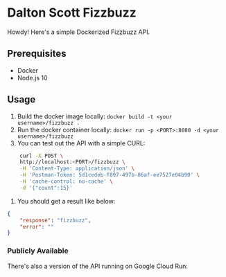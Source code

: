 # Dalton Scott Fizzbuzz

Howdy! Here's a simple Dockerized Fizzbuzz API.

## Prerequisites

- Docker
- Node.js 10

## Usage

1. Build the docker image locally: `docker build -t <your username>/fizzbuzz .`
1. Run the docker container locally: `docker run -p <PORT>:8080 -d <your username>/fizzbuzz`
1. You can test out the API with a simple CURL: 

```bash
    curl -X POST \
    http://localhost:<PORT>/fizzbuzz \
    -H 'Content-Type: application/json' \
    -H 'Postman-Token: 5d1cedeb-f897-497b-86af-ee7527e04b90' \
    -H 'cache-control: no-cache' \
    -d '{"count":15}'
```

1. You should get a result like below:

```json
{
    "response": "fizzbuzz",
    "error": ""
}
```

### Publicly Available

There's also a version of the API running on Google Cloud Run: 
